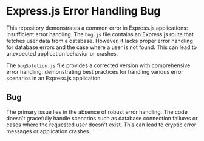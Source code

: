 # Express.js Error Handling Bug

This repository demonstrates a common error in Express.js applications: insufficient error handling. The `bug.js` file contains an Express.js route that fetches user data from a database. However, it lacks proper error handling for database errors and the case where a user is not found.  This can lead to unexpected application behavior or crashes.

The `bugSolution.js` file provides a corrected version with comprehensive error handling, demonstrating best practices for handling various error scenarios in an Express.js application.

## Bug

The primary issue lies in the absence of robust error handling.  The code doesn't gracefully handle scenarios such as database connection failures or cases where the requested user doesn't exist.  This can lead to cryptic error messages or application crashes.